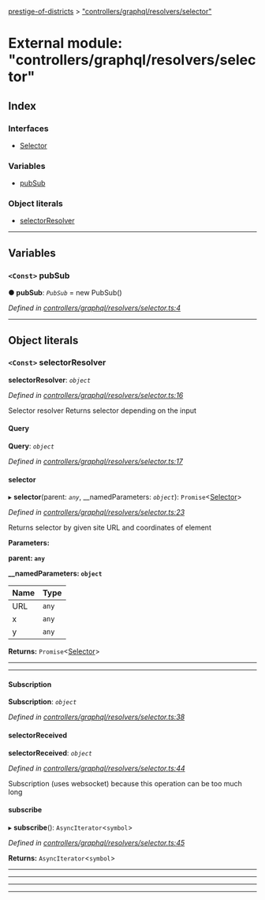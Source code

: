 [prestige-of-districts](../README.md) > ["controllers/graphql/resolvers/selector"](../modules/_controllers_graphql_resolvers_selector_.md)

# External module: "controllers/graphql/resolvers/selector"

## Index

### Interfaces

* [Selector](../interfaces/_controllers_graphql_resolvers_selector_.selector.md)

### Variables

* [pubSub](_controllers_graphql_resolvers_selector_.md#pubsub)

### Object literals

* [selectorResolver](_controllers_graphql_resolvers_selector_.md#selectorresolver)

---

## Variables

<a id="pubsub"></a>

### `<Const>` pubSub

**● pubSub**: *`PubSub`* =  new PubSub()

*Defined in [controllers/graphql/resolvers/selector.ts:4](https://github.com/YarosJ/prestige-of-districts/blob/a1ae45e/controllers/graphql/resolvers/selector.ts#L4)*

___

## Object literals

<a id="selectorresolver"></a>

### `<Const>` selectorResolver

**selectorResolver**: *`object`*

*Defined in [controllers/graphql/resolvers/selector.ts:16](https://github.com/YarosJ/prestige-of-districts/blob/a1ae45e/controllers/graphql/resolvers/selector.ts#L16)*

Selector resolver Returns selector depending on the input

<a id="selectorresolver.query"></a>

####  Query

**Query**: *`object`*

*Defined in [controllers/graphql/resolvers/selector.ts:17](https://github.com/YarosJ/prestige-of-districts/blob/a1ae45e/controllers/graphql/resolvers/selector.ts#L17)*

<a id="selectorresolver.query.selector-1"></a>

####  selector

▸ **selector**(parent: *`any`*, __namedParameters: *`object`*): `Promise`<[Selector](../interfaces/_controllers_graphql_resolvers_selector_.selector.md)>

*Defined in [controllers/graphql/resolvers/selector.ts:23](https://github.com/YarosJ/prestige-of-districts/blob/a1ae45e/controllers/graphql/resolvers/selector.ts#L23)*

Returns selector by given site URL and coordinates of element

**Parameters:**

**parent: `any`**

**__namedParameters: `object`**

| Name | Type |
| ------ | ------ |
| URL | `any` |
| x | `any` |
| y | `any` |

**Returns:** `Promise`<[Selector](../interfaces/_controllers_graphql_resolvers_selector_.selector.md)>

___

___
<a id="selectorresolver.subscription"></a>

####  Subscription

**Subscription**: *`object`*

*Defined in [controllers/graphql/resolvers/selector.ts:38](https://github.com/YarosJ/prestige-of-districts/blob/a1ae45e/controllers/graphql/resolvers/selector.ts#L38)*

<a id="selectorresolver.subscription.selectorreceived"></a>

####  selectorReceived

**selectorReceived**: *`object`*

*Defined in [controllers/graphql/resolvers/selector.ts:44](https://github.com/YarosJ/prestige-of-districts/blob/a1ae45e/controllers/graphql/resolvers/selector.ts#L44)*

Subscription (uses websocket) because this operation can be too much long

<a id="selectorresolver.subscription.selectorreceived.subscribe"></a>

####  subscribe

▸ **subscribe**(): `AsyncIterator`<`symbol`>

*Defined in [controllers/graphql/resolvers/selector.ts:45](https://github.com/YarosJ/prestige-of-districts/blob/a1ae45e/controllers/graphql/resolvers/selector.ts#L45)*

**Returns:** `AsyncIterator`<`symbol`>

___

___

___

___

